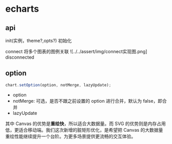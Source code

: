 # echarts

## api

init(实例，theme?,opts?) 初始化

connect 将多个图表的图例关联
![../../assert/img/connect实现图.png]
disconnected

## option

```js
chart.setOption(option, notMerge, lazyUpdate);
```
- option 
- notMerge: 可选，是否不跟之前设置的 option 进行合并，默认为 false，即合并
- lazyUpdate

其中 Canvas 的优势是**重绘快**，所以适合大数据量。而 SVG 的优势则是内存占用低，更适合移动端。我们这次新增的脏矩形优化，是希望把 Canvas 的大数据量重绘性能继续提升一个台阶。为更多场景提供更流畅的交互体验。